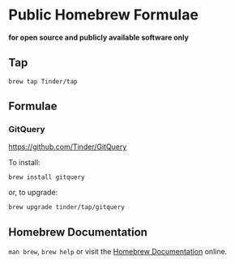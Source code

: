 # Public Homebrew Formulae

__for open source and publicly available software only__

## Tap

```
brew tap Tinder/tap 
```

## Formulae

### GitQuery

https://github.com/Tinder/GitQuery

To install:
```
brew install gitquery
```

or, to upgrade:

```
brew upgrade tinder/tap/gitquery
```
## Homebrew Documentation

`man brew`, `brew help` or visit the [Homebrew Documentation](https://docs.brew.sh) online.
